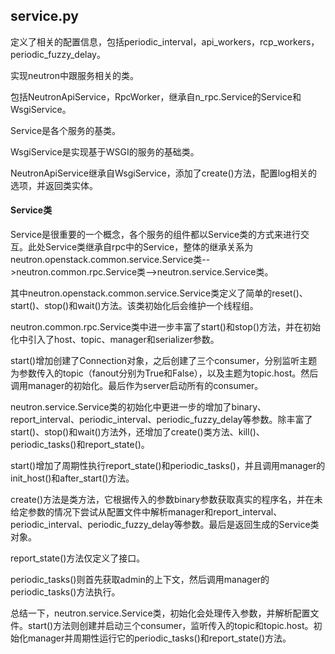 ## service.py
定义了相关的配置信息，包括periodic_interval，api_workers，rcp_workers，periodic_fuzzy_delay。

实现neutron中跟服务相关的类。

包括NeutronApiService，RpcWorker，继承自n_rpc.Service的Service和WsgiService。

Service是各个服务的基类。

WsgiService是实现基于WSGI的服务的基础类。

NeutronApiService继承自WsgiService，添加了create()方法，配置log相关的选项，并返回类实体。

#### Service类
Service是很重要的一个概念，各个服务的组件都以Service类的方式来进行交互。此处Service类继承自rpc中的Service，整体的继承关系为
neutron.openstack.common.service.Service类-->neutron.common.rpc.Service类-->neutron.service.Service类。

其中neutron.openstack.common.service.Service类定义了简单的reset()、start()、stop()和wait()方法。该类初始化后会维护一个线程组。

neutron.common.rpc.Service类中进一步丰富了start()和stop()方法，并在初始化中引入了host、topic、manager和serializer参数。

start()增加创建了Connection对象，之后创建了三个consumer，分别监听主题为参数传入的topic（fanout分别为True和False），以及主题为topic.host。然后调用manager的初始化。最后作为server启动所有的consumer。

neutron.service.Service类的初始化中更进一步的增加了binary、report_interval、periodic_interval、periodic_fuzzy_delay等参数。除丰富了start()、stop()和wait()方法外，还增加了create()类方法、kill()、periodic_tasks()和report_state()。

start()增加了周期性执行report_state()和periodic_tasks()，并且调用manager的init_host()和after_start()方法。

create()方法是类方法，它根据传入的参数binary参数获取真实的程序名，并在未给定参数的情况下尝试从配置文件中解析manager和report_interval、periodic_interval、periodic_fuzzy_delay等参数。最后是返回生成的Service类对象。

report_state()方法仅定义了接口。

periodic_tasks()则首先获取admin的上下文，然后调用manager的periodic_tasks()方法执行。

总结一下，neutron.service.Service类，初始化会处理传入参数，并解析配置文件。start()方法则创建并启动三个consumer，监听传入的topic和topic.host。初始化manager并周期性运行它的periodic_tasks()和report_state()方法。
